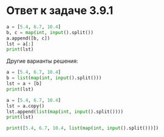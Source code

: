 # Ответ к задаче 3.9.1

```python
a = [5.4, 6.7, 10.4]
b, c = map(int, input().split())
a.append([b, c])
lst = a[:]
print(lst)
```

Другие варианты решения:

```python
a = [5.4, 6.7, 10.4]
b = list(map(int, input().split()))
lst = a + [b]
print(lst)
```

```python
a = [5.4, 6.7, 10.4]
lst = a.copy()
lst.append(list(map(int, input().split())))
print(lst)
```

```python
print([5.4, 6.7, 10.4, list(map(int, input().split()))])
```
